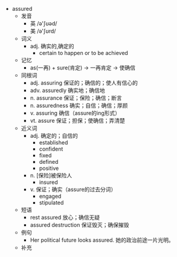 - assured
  - 发音
    - 英 /ə'ʃʊəd/
    - 美 /ə'ʃʊrd/
  - 词义
    - adj. 确实的,确定的
      - certain to happen or to be achieved
  - 记忆
    - as(一再) + sure(肯定) → 一再肯定 → 使确信
  - 同根词
    - adj. assuring 保证的；确信的；使人有信心的
    - adv. assuredly 确实地；确信地
    - n. assurance 保证；保险；确信；断言
    - n. assuredness 确实；自信；确信；厚颜
    - v. assuring 确信（assure的ing形式）
    - vt. assure 保证；担保；使确信；弄清楚
  - 近义词
    - adj. 确定的；自信的
      - established
      - confident
      - fixed
      - defined
      - positive
    - n. [保险]被保险人
      - insured
    - v. 保证；确实（assure的过去分词）
      - engaged
      - stipulated
  - 短语
    - rest assured 放心；确信无疑
    - assured destruction 保证毁灭；确保摧毁
  - 例句
    - Her political future looks assured. 她的政治前途一片光明。
  - 补充